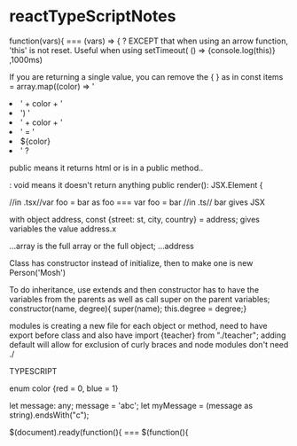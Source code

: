 # reactTypeScriptNotes

function(vars){ === (vars) => { ?
EXCEPT that when using an arrow function, 'this' is not reset. Useful when using setTimeout( () => {console.log(this)} ,1000ms) 

If you are returning a single value, you can remove the { } as in const items = array.map((color) => '<li>' + color + '<li>')
'<li>' + color + '<li>' = '<li>${color}<li>' ?

public means it returns html or is in a public method.. 

: void means it doesn't return anything
public render(): JSX.Element {

//in .tsx//var foo = bar as foo === var foo = <foo>bar //in .ts//  <foo> bar </foo> gives JSX

with object address, const {street: st, city, country} = address; gives variables the value address.x

...array is the full array or the full object; ...address

Class has constructor instead of initialize, then to make one is new Person('Mosh')

To do inheritance, use extends and then constructor has to have the variables from the parents as well as call super on the parent variables; constructor(name, degree){ super(name); this.degree = degree;}

modules is creating a new file for each object or method, need to have export before class and also have import {teacher} from "./teacher"; adding default will allow for exclusion of curly braces and node modules don't need ./


TYPESCRIPT

enum color {red = 0, blue = 1}

let message: any;
message = 'abc';
let myMessage = (message as string).endsWith("c");

$(document).ready(function(){  === $(function(){
